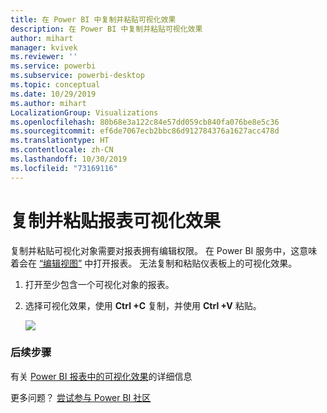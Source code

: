 ```yaml
---
title: 在 Power BI 中复制并粘贴可视化效果
description: 在 Power BI 中复制并粘贴可视化效果
author: mihart
manager: kvivek
ms.reviewer: ''
ms.service: powerbi
ms.subservice: powerbi-desktop
ms.topic: conceptual
ms.date: 10/29/2019
ms.author: mihart
LocalizationGroup: Visualizations
ms.openlocfilehash: 80b68e3a122c84e57dd059cb840fa076be8e5c36
ms.sourcegitcommit: ef6de7067ecb2bbc86d912784376a1627acc478d
ms.translationtype: HT
ms.contentlocale: zh-CN
ms.lasthandoff: 10/30/2019
ms.locfileid: "73169116"
---
```

# <a name="copy-and-paste-a-report-visualization"></a>复制并粘贴报表可视化效果
复制并粘贴可视化对象需要对报表拥有编辑权限。 在 Power BI 服务中，这意味着会在 [“编辑视图”](../consumer/end-user-reading-view.md) 中打开报表。 无法复制和粘贴仪表板上的可视化效果。

1. 打开至少包含一个可视化对象的报表。  

2. 选择可视化效果，使用 **Ctrl +C** 复制，并使用 **Ctrl +V** 粘贴。      

   ![](media/power-bi-visualization-copy-paste/copypasteviznew.gif)

### <a name="next-steps"></a>后续步骤
有关 [Power BI 报表中的可视化效果](power-bi-report-visualizations.md)的详细信息

更多问题？ [尝试参与 Power BI 社区](http://community.powerbi.com/)

